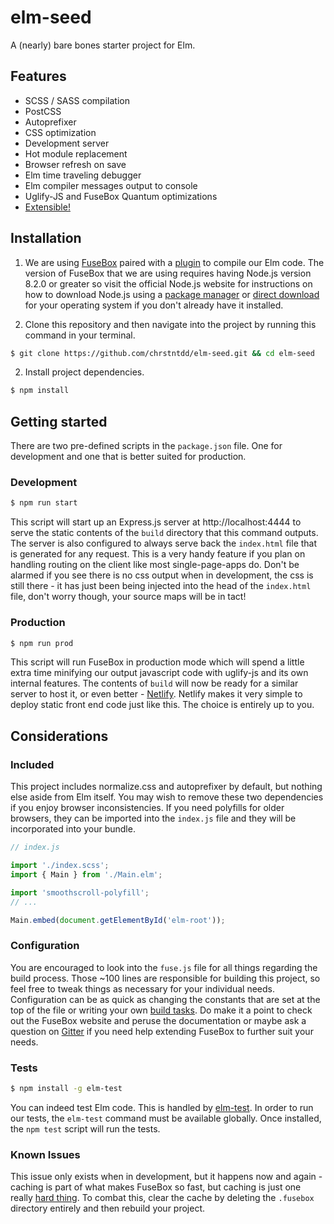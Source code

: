 # elm-seed

A (nearly) bare bones starter project for Elm.

## Features

* SCSS / SASS compilation
* PostCSS
* Autoprefixer
* CSS optimization
* Development server
* Hot module replacement
* Browser refresh on save
* Elm time traveling debugger
* Elm compiler messages output to console
* Uglify-JS and FuseBox Quantum optimizations
* [Extensible!](#considerations)

## Installation

1. We are using [FuseBox](https://fuse-box.org/) paired with a [plugin](https://github.com/ccapndave/fuse-box-elm-plugin) to compile our Elm code. The version of FuseBox that we are using requires having Node.js version 8.2.0 or greater so visit the official Node.js website for instructions on how to download Node.js using a [package manager](https://nodejs.org/en/download/package-manager/) or [direct download](https://nodejs.org/en/download/) for your operating system if you don't already have it installed.

2. Clone this repository and then navigate into the project by running this command in your terminal.

```bash
$ git clone https://github.com/chrstntdd/elm-seed.git && cd elm-seed
```

2. Install project dependencies.

```bash
$ npm install
```

## Getting started

There are two pre-defined scripts in the `package.json` file. One for development and one that is better suited for production.

### Development

```bash
$ npm run start
```

This script will start up an Express.js server at http://localhost:4444 to serve the static contents of the `build` directory that this command outputs. The server is also configured to always serve back the `index.html` file that is generated for any request. This is a very handy feature if you plan on handling routing on the client like most single-page-apps do. Don't be alarmed if you see there is no css output when in development, the css is still there - it has just been being injected into the head of the `index.html` file, don't worry though, your source maps will be in tact!

### Production

```bash
$ npm run prod
```

This script will run FuseBox in production mode which will spend a little extra time minifying our output javascript code with uglify-js and its own internal features. The contents of `build` will now be ready for a similar server to host it, or even better - [Netlify](https://www.netlify.com/). Netlify makes it very simple to deploy static front end code just like this. The choice is entirely up to you.

## Considerations

### Included

This project includes normalize.css and autoprefixer by default, but nothing else aside from Elm itself. You may wish to remove these two dependencies if you enjoy browser inconsistencies. If you need polyfills for older browsers, they can be imported into the `index.js` file and they will be incorporated into your bundle.

```js
// index.js

import './index.scss';
import { Main } from './Main.elm';

import 'smoothscroll-polyfill';
// ...

Main.embed(document.getElementById('elm-root'));
```

### Configuration

You are encouraged to look into the `fuse.js` file for all things regarding the build process. Those ~100 lines are responsible for building this project, so feel free to tweak things as necessary for your individual needs. Configuration can be as quick as changing the constants that are set at the top of the file or writing your own [build tasks](https://fuse-box.org/page/sparky). Do make it a point to check out the FuseBox website and peruse the documentation or maybe ask a question on [Gitter](https://gitter.im/fusebox-bundler/Lobby?utm_source=share-link&utm_medium=link&utm_campaign=share-link) if you need help extending FuseBox to further suit your needs.

### Tests

```bash
$ npm install -g elm-test
```

You can indeed test Elm code. This is handled by [elm-test](https://github.com/rtfeldman/node-test-runner). In order to run our tests, the `elm-test` command must be available globally. Once installed, the `npm test` script will run the tests.

### Known Issues

This issue only exists when in development, but it happens now and again - caching is part of what makes FuseBox so fast, but caching is just one really [hard thing](https://martinfowler.com/bliki/TwoHardThings.html). To combat this, clear the cache by deleting the `.fusebox` directory entirely and then rebuild your project.
